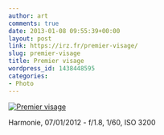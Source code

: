 ```yaml
---
author: art
comments: true
date: 2013-01-08 09:55:39+00:00
layout: post
link: https://irz.fr/premier-visage/
slug: premier-visage
title: Premier visage
wordpress_id: 1438448595
categories:
- Photo
---
```


[![Premier visage](https://static.irz.fr/2013/01/IMG_0012-1024x682.jpg)](https://static.irz.fr/2013/01/IMG_0012.jpg)


Harmonie, 07/01/2012 - f/1.8, 1/60, ISO 3200
